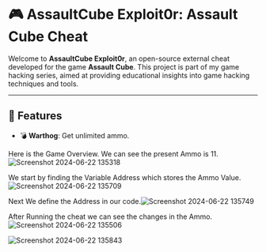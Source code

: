 # 🎮 AssaultCube Exploit0r: Assault Cube Cheat

Welcome to **AssaultCube Exploit0r**, an open-source external cheat developed for the game **Assault Cube**. This project is part of my game hacking series, aimed at providing educational insights into game hacking techniques and tools.

---

## 🌟 Features

- 💣 **Warthog**: Get unlimited ammo.

Here is the Game Overview. We can see the present Ammo is 11.![Screenshot 2024-06-22 135318](https://github.com/x64-exploit0r/AssaultCubeAmmoHack/assets/103557267/22625a5f-7447-46fe-bf22-6f54d22fb818)


We start by finding the Variable Address which stores the Ammo Value.![Screenshot 2024-06-22 135709](https://github.com/x64-exploit0r/AssaultCubeAmmoHack/assets/103557267/32c3f397-54ee-4390-9d26-8567f15e0570)





Next We define the Address in our code.![Screenshot 2024-06-22 135749](https://github.com/x64-exploit0r/AssaultCubeAmmoHack/assets/103557267/4dda54f1-22fc-4514-b733-7bf62b86637b)


After Running the cheat we can see the changes in the Ammo.![Screenshot 2024-06-22 135506](https://github.com/x64-exploit0r/AssaultCubeAmmoHack/assets/103557267/6ab6965a-db17-41cc-aa82-9716aef29940)


![Screenshot 2024-06-22 135843](https://github.com/x64-exploit0r/AssaultCubeAmmoHack/assets/103557267/518ff80c-f29b-4837-8802-52af016b9b75)
